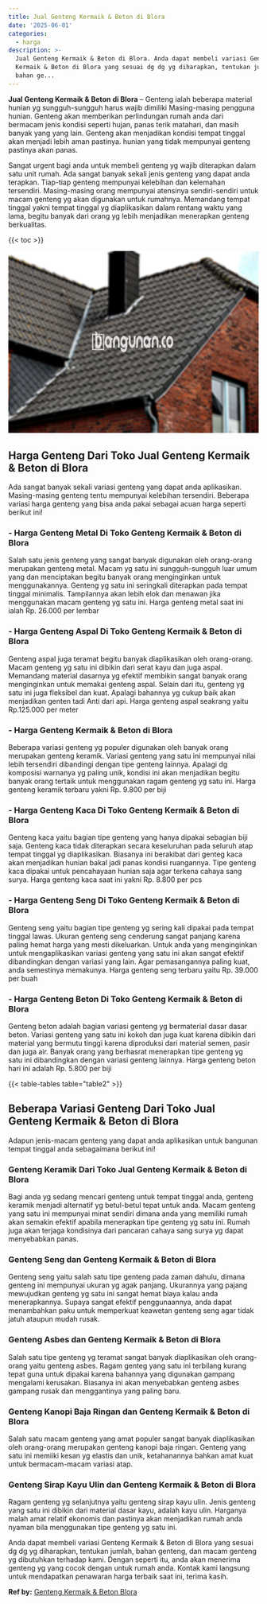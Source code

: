 ```yaml
---
title: Jual Genteng Kermaik & Beton di Blora
date: '2025-06-01'
categories:
  - harga
description: >-
  Jual Genteng Kermaik & Beton di Blora. Anda dapat membeli variasi Genteng
  Kermaik & Beton di Blora yang sesuai dg dg yg diharapkan, tentukan jumlah,
  bahan ge...
---
```


**Jual Genteng Kermaik & Beton di Blora** – Genteng ialah beberapa material hunian yg sungguh-sungguh harus wajib dimiliki Masing-masing pengguna hunian. Genteng akan memberikan perlindungan rumah anda dari bermacam jenis kondisi seperti hujan, panas terik matahari, dan masih banyak yang yang lain. Genteng akan menjadikan kondisi tempat tinggal akan menjadi lebih aman pastinya. hunian yang tidak mempunyai genteng pastinya akan panas.

Sangat urgent bagi anda untuk membeli genteng yg wajib diterapkan dalam satu unit rumah. Ada sangat banyak sekali jenis genteng yang dapat anda terapkan. Tiap-tiap genteng mempunyai kelebihan dan kelemahan tersendiri. Masing-masing orang mempunyai atensinya sendiri-sendiri untuk macam genteng yg akan digunakan untuk rumahnya. Memandang tempat tinggal yakni tempat tinggal yg diaplikasikan dalam rentang waktu yang lama, begitu banyak dari orang yg lebih menjadikan menerapkan genteng berkualitas.

{{< toc >}}

![Jual Genteng Kermaik & Beton di Blora](/images/genteng-minimalis-murah08.png)

## Harga Genteng Dari Toko Jual Genteng Kermaik & Beton di Blora

Ada sangat banyak sekali variasi genteng yang dapat anda aplikasikan. Masing-masing genteng tentu mempunyai kelebihan tersendiri. Beberapa variasi harga genteng yang bisa anda pakai sebagai acuan harga seperti berikut ini!

### \- Harga Genteng Metal Di Toko Genteng Kermaik & Beton di Blora

Salah satu jenis genteng yang sangat banyak digunakan oleh orang-orang merupakan genteng metal. Macam yg satu ini sungguh-sungguh luar umum yang dan menciptakan begitu banyak orang menginginkan untuk menggunakannya. Genteng yg satu ini seringkali diterapkan pada tempat tinggal minimalis. Tampilannya akan lebih elok dan menawan jika menggunakan macam genteng yg satu ini. Harga genteng metal saat ini ialah Rp. 26.000 per lembar

### \- Harga Genteng Aspal Di Toko Genteng Kermaik & Beton di Blora

Genteng aspal juga teramat begitu banyak diaplikasikan oleh orang-orang. Macam genteng yg satu ini dibikin dari serat kayu dan juga aspal. Memandang material dasarnya yg efektif membikin sangat banyak orang menginginkan untuk memakai genteng aspal. Selain dari itu, genteng yg satu ini juga fleksibel dan kuat. Apalagi bahannya yg cukup baik akan menjadikan genten tadi Anti dari api. Harga genteng aspal seakrang yaitu Rp.125.000 per meter

### \- Harga Genteng Kermaik & Beton di Blora

Beberapa variasi genteng yg populer digunakan oleh banyak orang merupakan genteng keramik. Variasi genteng yang satu ini mempunyai nilai lebih tersendiri dibandingi dengan tipe genteng lainnya. Apalagi dg komposisi warnanya yg paling unik, kondisi ini akan menjadikan begitu banyak orang tertaik untuk menggunakan ragam genteng yg satu ini. Harga genteng keramik terbaru yakni Rp. 9.800 per biji

### \- Harga Genteng Kaca Di Toko Genteng Kermaik & Beton di Blora

Genteng kaca yaitu bagian tipe genteng yang hanya dipakai sebagian biji saja. Genteng kaca tidak diterapkan secara keseluruhan pada seluruh atap tempat tinggal yg diaplikasikan. Biasanya ini berakibat dari genteg kaca akan menjadikan hunian bakal jadi panas kondisi ruangannya. Tipe genteng kaca dipakai untuk pencahayaan hunian saja agar terkena cahaya sang surya. Harga genteng kaca saat ini yakni Rp. 8.800 per pcs

### \- Harga Genteng Seng Di Toko Genteng Kermaik & Beton di Blora

Genteng seng yaitu bagian tipe genteng yg sering kali dipakai pada tempat tinggal lawas. Ukuran genteng seng cenderung sangat panjang karena paling hemat harga yang mesti dikeluarkan. Untuk anda yang menginginkan untuk mengaplikasikan variasi genteng yang satu ini akan sangat efektif dibandingkan dengan variasi yang lain. Agar pemasangannya paling kuat, anda semestinya memakunya. Harga genteng seng terbaru yaitu Rp. 39.000 per buah

### \- Harga Genteng Beton Di Toko Genteng Kermaik & Beton di Blora

Genteng beton adalah bagian variasi genteng yg bermaterial dasar dasar beton. Variasi genteng yang satu ini kokoh dan juga kuat karena dibikin dari material yang bermutu tinggi karena diproduksi dari material semen, pasir dan juga air. Banyak orang yang berhasrat menerapkan tipe genteng yg satu ini dibandingkan dengan variasi genteng lainnya. Harga genteng beton hari ini adalah Rp. 5.800 per biji

{{< table-tables table="table2" >}}

## Beberapa Variasi Genteng Dari Toko Jual Genteng Kermaik & Beton di Blora

Adapun jenis-macam genteng yang dapat anda aplikasikan untuk bangunan tempat tinggal anda sebagaimana berikut ini!

### Genteng Keramik Dari Toko Jual Genteng Kermaik & Beton di Blora

Bagi anda yg sedang mencari genteng untuk tempat tinggal anda, genteng keramik menjadi alternatif yg betul-betul tepat untuk anda. Macam genteng yang satu ini mempunyai minat sendiri dimana anda yang memiliki rumah akan semakin efektif apabila menerapkan tipe genteng yg satu ini. Rumah juga akan terjaga kondisinya dari pancaran cahaya sang surya yg dapat menyebabkan panas.

### Genteng Seng dan Genteng Kermaik & Beton di Blora

Genteng seng yaitu salah satu tipe genteng pada zaman dahulu, dimana genteng ini mempunyai ukuran yg agak panjang. Ukurannya yang pajang mewujudkan genteng yg satu ini sangat hemat biaya kalau anda menerapkannya. Supaya sangat efektif penggunaannya, anda dapat menambahkan paku untuk memperkuat keawetan genteng seng agar tidak jatuh ataupun mudah rusak.

### Genteng Asbes dan Genteng Kermaik & Beton di Blora

Salah satu tipe genteng yg teramat sangat banyak diaplikasikan oleh orang-orang yaitu genteng asbes. Ragam genteg yang satu ini terbilang kurang tepat guna untuk dipakai karena bahannya yang digunakan gampang mengalami kerusakan. Biasanya ini akan menyebabkan genteng asbes gampang rusak dan menggantinya yang paling baru.

### Genteng Kanopi Baja Ringan dan Genteng Kermaik & Beton di Blora

Salah satu macam genteng yang amat populer sangat banyak diaplikasikan oleh orang-orang merupakan genteng kanopi baja ringan. Genteng yang satu ini memiiki kesan yg elastis dan unik, ketahanannya bahkan amat kuat untuk bermacam-macam variasi atap.

### Genteng Sirap Kayu Ulin dan Genteng Kermaik & Beton di Blora

Ragam genteng yg selanjutnya yaitu genteng sirap kayu ulin. Jenis genteng yang satu ini dibikin dari material dasar kayu, adalah kayu ulin. Harganya malah amat relatif ekonomis dan pastinya akan menjadikan rumah anda nyaman bila menggunakan tipe genteng yg satu ini.

Anda dapat membeli variasi Genteng Kermaik & Beton di Blora yang sesuai dg dg yg diharapkan, tentukan jumlah, bahan genteng, dan macam genteng yg dibutuhkan terhadap kami. Dengan seperti itu, anda akan menerima genteng yg yang cocok dengan untuk rumah anda. Kontak kami langsung untuk mendapatkan penawaran harga terbaik saat ini, terima kasih.

**Ref by:**  [Genteng Kermaik & Beton  Blora](https://id.wikipedia.org/wiki/Genteng)
